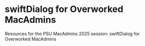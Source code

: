 # swiftDialog for Overworked MacAdmins
Resources for the PSU MacAdmins 2025 session: swiftDialog for Overworked MacAdmins
